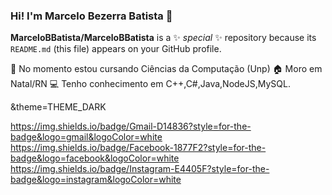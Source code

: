 ### Hi! I'm Marcelo Bezerra Batista 👋

**MarceloBBatista/MarceloBBatista** is a ✨ _special_ ✨ repository because its `README.md` (this file) appears on your GitHub profile.

🔭 No momento estou cursando Ciências da Computação (Unp)
🏠 Moro em Natal/RN
💻 Tenho conhecimento em C++,C#,Java,NodeJS,MySQL.

&theme=THEME_DARK

https://img.shields.io/badge/Gmail-D14836?style=for-the-badge&logo=gmail&logoColor=white
https://img.shields.io/badge/Facebook-1877F2?style=for-the-badge&logo=facebook&logoColor=white
https://img.shields.io/badge/Instagram-E4405F?style=for-the-badge&logo=instagram&logoColor=white
